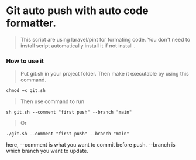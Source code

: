 # Git auto push with auto code formatter.

> This script are using laravel/pint for formating code. You don't need  to install script automatically install it if not install .
### How to use it
> Put git.sh in your project folder. Then make it executable by using this command.

    chmod +x git.sh

> Then use command to run

    sh git.sh --comment "first push" --branch "main"
> Or

    ./git.sh --comment "first push" --branch "main"

here,
--comment is what you want to commit before push.
--branch is which branch you want to update.
